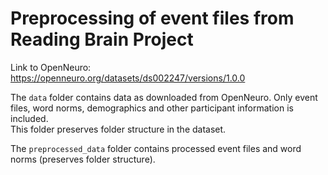 # Preprocessing of event files from Reading Brain Project 

Link to OpenNeuro: https://openneuro.org/datasets/ds002247/versions/1.0.0 </br>

The `data` folder contains data as downloaded from OpenNeuro.
Only event files, word norms, demographics and other participant information is included. </br>
This folder preserves folder structure in the dataset. </br>

The `preprocessed_data` folder contains processed event files and word norms (preserves folder structure).
